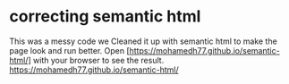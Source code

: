 # correcting semantic html 
This was a messy code we Cleaned it up with semantic html to make the page look and run better.
Open [https://mohamedh77.github.io/semantic-html/] with your browser to see the result.
https://mohamedh77.github.io/semantic-html/